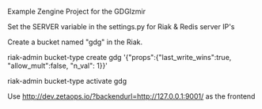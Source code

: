 Example Zengine Project for the GDGIzmir

Set the SERVER variable in the settings.py for Riak & Redis server IP's

Create a bucket named "gdg" in the Riak.

riak-admin bucket-type create gdg '{"props":{"last_write_wins":true, "allow_mult":false, "n_val": 1}}'

riak-admin bucket-type activate gdg

Use http://dev.zetaops.io/?backendurl=http://127.0.0.1:9001/ as the frontend
